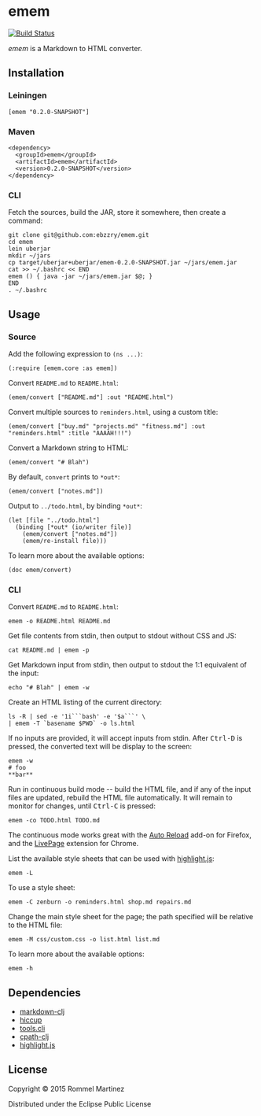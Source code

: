 emem
====

[![Build Status](https://travis-ci.org/ebzzry/emem.svg)](https://travis-ci.org/ebzzry/emem)

_emem_ is a Markdown to HTML converter.


## Installation

### Leiningen

    [emem "0.2.0-SNAPSHOT"]

### Maven

    <dependency>
      <groupId>emem</groupId>
      <artifactId>emem</artifactId>
      <version>0.2.0-SNAPSHOT</version>
    </dependency>

### CLI

Fetch the sources, build the JAR, store it somewhere, then create a
command:

    git clone git@github.com:ebzzry/emem.git
    cd emem
    lein uberjar
    mkdir ~/jars
    cp target/uberjar+uberjar/emem-0.2.0-SNAPSHOT.jar ~/jars/emem.jar
    cat >> ~/.bashrc << END
    emem () { java -jar ~/jars/emem.jar $@; }
    END
    . ~/.bashrc


## Usage

### Source

Add the following expression to `(ns ...)`:

    (:require [emem.core :as emem])

Convert `README.md` to `README.html`:

    (emem/convert ["README.md"] :out "README.html")

Convert multiple sources to `reminders.html`, using a custom title:

    (emem/convert ["buy.md" "projects.md" "fitness.md"] :out "reminders.html" :title "AAAAH!!!")

Convert a Markdown string to HTML:

    (emem/convert "# Blah")

By default, `convert` prints to `*out*`:

    (emem/convert ["notes.md"])

Output to `../todo.html`, by binding `*out*`:

    (let [file "../todo.html"]
      (binding [*out* (io/writer file)]
        (emem/convert ["notes.md"])
        (emem/re-install file)))

To learn more about the available options:

    (doc emem/convert)


### CLI

Convert `README.md` to `README.html`:

    emem -o README.html README.md

Get file contents from stdin, then output to stdout without CSS and JS:

    cat README.md | emem -p

Get Markdown input from stdin, then output to stdout the 1:1 equivalent
of the input:

    echo "# Blah" | emem -w

Create an HTML listing of the current directory:

    ls -R | sed -e '1i```bash' -e '$a```' \
    | emem -T `basename $PWD` -o ls.html

If no inputs are provided, it will accept inputs from stdin. After
<kbd>Ctrl-D</kbd> is pressed, the converted text will be display to
the screen:

    emem -w
    # foo
    **bar**

Run in continuous build mode -- build the HTML file, and if any of the
input files are updated, rebuild the HTML file automatically. It will
remain to monitor for changes, until <kbd>Ctrl-C</kbd> is pressed:

    emem -co TODO.html TODO.md

The continuous mode works great with the [Auto Reload](https://addons.mozilla.org/en-US/firefox/addon/auto-reload/?src=api) add-on for Firefox, and the [LivePage](https://chrome.google.com/webstore/detail/livepage/pilnojpmdoofaelbinaeodfpjheijkbh/related?hl=en) extension for Chrome.

List the available style sheets that can be used with [highlight.js](https://github.com/isagalaev/highlight.js):

    emem -L

To use a style sheet:

    emem -C zenburn -o reminders.html shop.md repairs.md

Change the main style sheet for the page; the path specified will be relative to the HTML file:

    emem -M css/custom.css -o list.html list.md

To learn more about the available options:

    emem -h

## Dependencies

* [markdown-clj](https://github.com/yogthos/markdown-clj)
* [hiccup](https://github.com/weavejester/hiccup)
* [tools.cli](https://github.com/clojure/tools.cli)
* [cpath-clj](https://github.com/xsc/cpath-clj)
* [highlight.js](https://github.com/isagalaev/highlight.js)


## License

Copyright © 2015 Rommel Martinez

Distributed under the Eclipse Public License
